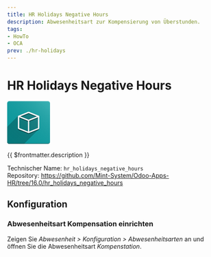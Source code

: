 ```yaml
---
title: HR Holidays Negative Hours
description: Abwesenheitsart zur Kompensierung von Überstunden.
tags:
- HowTo
- OCA
prev: ./hr-holidays
---
```


# HR Holidays Negative Hours
![icon_oms_box](attachments/icon_oms_box.png)

{{ $frontmatter.description }}

Technischer Name: `hr_holidays_negative_hours`\
Repository: <https://github.com/Mint-System/Odoo-Apps-HR/tree/16.0/hr_holidays_negative_hours>

## Konfiguration

### Abwesenheitsart Kompensation einrichten

Zeigen Sie *Abwesenheit > Konfiguration > Abwesenheitsarten* an und öffnen Sie die Abwesenheitsart *Kompenstation*.
